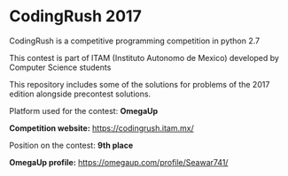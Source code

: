 # **CodingRush 2017**

CodingRush is a competitive programming competition in python 2.7

This contest is part of ITAM (Instituto Autonomo de Mexico) developed by Computer Science students

This repository includes some of the solutions for problems of the 2017 edition alongside precontest solutions.

Platform used for the contest: **OmegaUp**

**Competition website:** https://codingrush.itam.mx/

Position on the contest: **9th place**

**OmegaUp profile:** 
https://omegaup.com/profile/Seawar741/